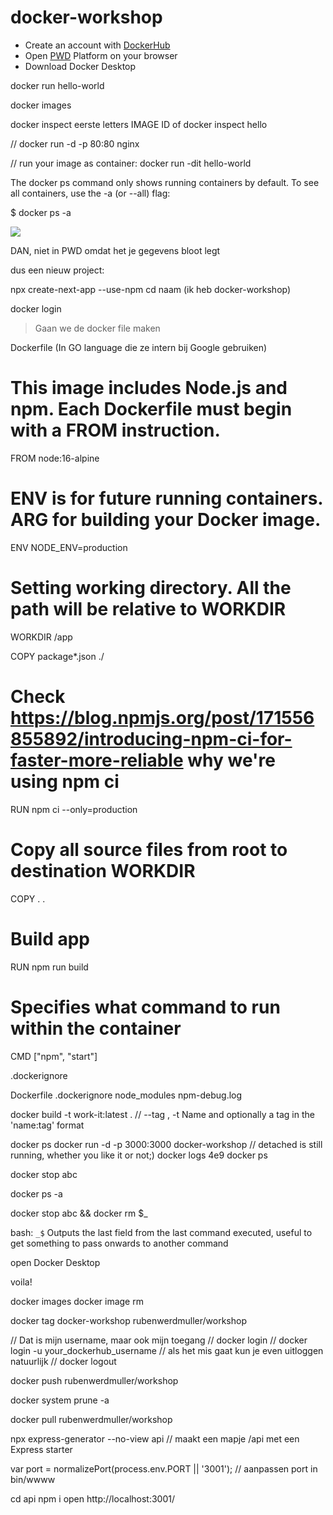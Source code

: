 # docker-workshop

- Create an account with [DockerHub](https://hub.docker.com/)
- Open [PWD](https://labs.play-with-docker.com/) Platform on your browser
- Download Docker Desktop

docker run hello-world

docker images

docker inspect eerste letters IMAGE ID
of
docker inspect hello

// docker run -d -p 80:80 nginx

// run your image as container:
docker run -dit hello-world

The docker ps command only shows running containers by default. To see all containers, use the -a (or --all) flag:

$ docker ps -a

![](https://www.saagie.com/wp-content/uploads/2019/07/2-1024x251.png)

DAN, niet in PWD omdat het je gegevens bloot legt

dus een nieuw project:

npx create-next-app --use-npm
cd naam (ik heb docker-workshop)

docker login

> Gaan we de docker file maken

Dockerfile (In GO language die ze intern bij Google gebruiken)

# This image includes Node.js and npm. Each Dockerfile must begin with a FROM instruction.
FROM node:16-alpine

# ENV is for future running containers. ARG for building your Docker image.
ENV NODE_ENV=production

# Setting working directory. All the path will be relative to WORKDIR
WORKDIR /app

COPY package*.json ./

# Check https://blog.npmjs.org/post/171556855892/introducing-npm-ci-for-faster-more-reliable why we're using npm ci
RUN npm ci --only=production

# Copy all source files from root to destination WORKDIR
COPY . .

# Build app
RUN npm run build

# Specifies what command to run within the container
CMD ["npm", "start"]



.dockerignore

Dockerfile
.dockerignore
node_modules
npm-debug.log


docker build -t work-it:latest .
// --tag , -t		Name and optionally a tag in the 'name:tag' format

docker ps
docker run -d -p 3000:3000 docker-workshop
// detached is still running, whether you like it or not;)
docker logs 4e9
docker ps

docker stop abc

docker ps -a

docker stop abc && docker rm $_

bash: `_$`
Outputs the last field from the last command executed, useful to get something to pass onwards to another command

open Docker Desktop

voila!

<!-- docker inspect  -->

<!-- docker pushen -->

docker images
docker image rm

docker tag docker-workshop rubenwerdmuller/workshop

// Dat is mijn username, maar ook mijn toegang
// docker login
// docker login -u your_dockerhub_username
// als het mis gaat kun je even uitloggen natuurlijk
// docker logout

docker push rubenwerdmuller/workshop

docker system prune -a

docker pull rubenwerdmuller/workshop







<!-- Express API Generator -->
npx express-generator --no-view api
// maakt een mapje /api met een Express starter 

var port = normalizePort(process.env.PORT || '3001');
// aanpassen port in bin/wwww

cd api
npm i
open http://localhost:3001/

